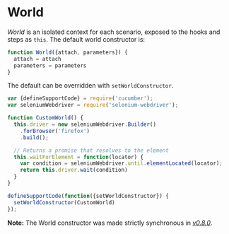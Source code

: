 # World

*World* is an isolated context for each scenario, exposed to the hooks and steps as `this`.
The default world constructor is:

```javascript
function World({attach, parameters}) {
  attach = attach
  parameters = parameters
}
```

The default can be overridden with `setWorldConstructor`.

```javascript
var {defineSupportCode} = require('cucumber');
var seleniumWebdriver = require('selenium-webdriver');

function CustomWorld() {
  this.driver = new seleniumWebdriver.Builder()
    .forBrowser('firefox')
    .build();

  // Returns a promise that resolves to the element
  this.waitForElement = function(locator) {
    var condition = seleniumWebdriver.until.elementLocated(locator);
    return this.driver.wait(condition)
  }
}

defineSupportCode(function({setWorldConstructor}) {
  setWorldConstructor(CustomWorld)
});
```

**Note:** The World constructor was made strictly synchronous in *[v0.8.0](https://github.com/cucumber/cucumber-js/releases/tag/v0.8.0)*.
